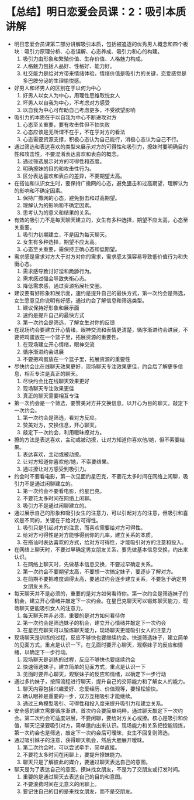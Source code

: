 # 【总结】明日恋爱会员课：2：吸引本质讲解

-   明日恋爱会员课第二部分讲解吸引本质，包括被追逐的优秀男人概念和四个板块：吸引力原理分析、心态误解、心态养成、吸引力和心的构建。
    1.  吸引力由形象和繁殖价值、生存价值、人格魅力构成。
    2.  人格魅力包括人品好、性格好、能力好。
    3.  社交能力是给对方带来情绪体验，情绪价值是吸引力的关键，恋爱感觉是多巴胺分泌的生理愉悦感。
-   好男人和坏男人的区别在于以何为中心
    1.  好男人以女人为中心，用理性思维取悦女人
    2.  坏男人以自我为中心，不考虑对方感受
    3.  以自我为中心可帮助自己考虑更多，不受欲望影响
-   吸引力的本质在于以自我为中心不断进攻对方
    1.  心态至关重要，要有攻击性但不怕失败
    2.  心态应该是无所谓不在乎，不在乎对方的看法
    3.  心态需要资源支撑，积极心态认为自己能行，消极心态认为自己不行。
-   通过筛选和表达喜欢的类型来展示对方的可得性和吸引力，撩妹时要明确目的性和攻击性，不要混淆表达喜欢和表白的概念。
    1.  通过筛选展示对方的可得性和态度。
    2.  明确撩妹的目的和攻击性行为。
    3.  区分表达喜欢和表白的差异，不要期望太高。
-   在搭讪和认识女生时，要保持广撒网的心态，避免狙击和过高期望，理解认为的影响和不确定因素。
    1.  保持广撒网的心态，避免狙击和过高期望。
    2.  理解认为的影响和不确定因素。
    3.  思考认为的意义和结果的关系。
-   有效的吸引力不是每天聊天建立的，女生有多种选择，期望不应太高，心态至关重要。
    1.  吸引力初期建立，不是因为每天聊天。
    2.  女生有多种选择，期望不应太高。
    3.  心态至关重要，需保持正确心态和低期望。
-   需求感是需求对方大于对方对你的需求，需求感太强容易导致低价值行为和失衡心态。
    1.  需求感导致讨好淫和跪舔行为。
    2.  需求感过强会导致失衡心态。
    3.  降低需求感，通过资源拓展社交圈。
-   建议要有好形象和展示面，速约是提升自己的最快方式，第一次约会是筛选，女生愿意见你说明有好感，通过约会了解信息和筛选类型。
    1.  建议保持好形象和展示面
    2.  速约是提升自己的最快方式
    3.  第一次约会是筛选，了解女生对你的反馈
-   在现场约会要建立开心情绪，眼神交流和表情更清楚，循序渐进约会进展，不要把鸡蛋放在一个篮子里，拓展资源的重要性。
    1.  在现场建立开心情绪，眼神交流
    2.  循序渐进约会进展
    3.  不要把鸡蛋放在一个篮子里，拓展资源的重要性
-   尽快约会比在线聊天效果更好，现场聊天专注效果更佳，约会后了解更多信息，相互专注是真正的聊天。
    1.  尽快约会比在线聊天效果更好
    2.  现场聊天专注效果更佳
    3.  真正的聊天需要相互专注
-   第一次约会是一个筛选，要赞美对方并交换信息，以开心为目的聊天，敲定下一次约会。
    1.  第一次约会是筛选，看对方反应。
    2.  赞美对方，交换信息，开心聊天。
    3.  敲定下一次约会，利用暧昧撩对方。
-   撩的方法是表达喜欢，主动或被动撩，让对方知道你喜欢他/她，但不索要结果。
    1.  表达喜欢，主动或被动撩。
    2.  让对方知道你喜欢他/她，不索要结果。
    3.  通过撩让对方感受到吸引力。
-   约会时不要看电影，第一次见面约星巴克，不要花太多时间在网络上闲聊，吸引力不是通过闲聊建立的。
    1.  第一次约会不要看电影，约星巴克。
    2.  不要花太多时间在网络上闲聊。
    3.  吸引力不是通过闲聊建立的。
-   通过展示自己的形象和吸引女生的注意力，可以引起对方的注意，但吸引和喜欢是不同的，关键在于给对方可得性。
    1.  吸引只是引起对方的注意，而喜欢需要给对方可得性。
    2.  给对方可得性是对方能够得到你的几率，建立关系的本质。
    3.  在搭讪时表达喜欢的方式，给对方可得性，才能吸引对方的注意和投入。
-   在网络上聊天时，不要过早确定男女朋友关系，要先做基本信息交换，约出来认识。
    1.  在网络上聊天时，先做基本信息交换，不要过早确定关系。
    2.  第一次约会不要期望太高，不要想一次搞定妹子，要逐步了解对方。
    3.  在前期不要把难度调得太高，要通过约会逐步建立关系，不要急于确定男女朋友关系。
-   每天聊天并不是必须的，重要的是对方如何看待你。第一次约会是筛选妹子的机会，建立开心情绪并敲定下一次约会。在星巴克聊天可以锻炼聊天能力，现场聊天更能吸引女人的注意力。
    1.  每天聊天并非必须，重要的是对方如何看待你
    2.  第一次约会是筛选妹子的机会，建立开心情绪并敲定下一次约会
    3.  在星巴克聊天可以锻炼聊天能力，现场聊天更能吸引女人的注意力
-   现场聊天是训练的过程，反应不够快也要继续约会。快速筛选妹子，建立简单的见面方式，重点是认识一下。在见面时要开心聊天，观察妹子的反应和情绪，以确定下一步行动。
    1.  现场聊天是训练的过程，反应不够快也要继续约会
    2.  快速筛选妹子，建立简单的见面方式，重点是认识一下
    3.  见面时要开心聊天，观察妹子的反应和情绪，以确定下一步行动
-   通过多约妹子，按照流程进行聊天，提升自己的交际能力和了解女人的能力。
    1.  聊天内容包括兴趣爱好、恋爱经历、价值观等，要轻松愉快。
    2.  确认眼神是重要的一步，双方互相吸引才能继续。
    3.  通过三角模型吸引、可得性和投入度来提升吸引力和建立关系。
-   安全感的建立需要循序渐进，首次约会要简单纯粹，通过聊天敲定下一次约会。第二次约会可适度进展，不要闲聊，要给对方关心或撩。核心是吸引和价值，聊天记录要吸引对方，简单邀约出来认识。现场能力和关系把控能锻炼，第一次约会也是筛选，敲定下一次约会后可暧昧，女生不回复则筛选。
-   通过吸引妹子的注意，获得聊天机会，然后大胆展开暧昧。
    1.  第二次约会时，可以尝试牵手，简单直接。
    2.  不要花太多时间在闲聊上，要提升撩妹能力。
    3.  聊天只是了解彼此的媒介，要通过聊天表达自己的意图。
-   聊天是为了表达自己的意图，撩妹找女朋友，不是为了交朋友或打发时间。
    1.  重要的是通过聊天去表达自己的目的和意图。
    2.  不要浪费时间在无意义的闲聊上。
    3.  要记住自己的目的是来找女朋友，而不是交朋友。